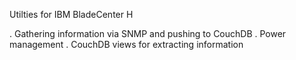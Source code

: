 Utilties for IBM BladeCenter H

. Gathering information via SNMP and pushing to CouchDB
. Power management
. CouchDB views for extracting information
